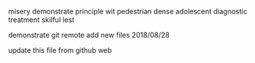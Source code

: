 misery
demonstrate
principle
wit
pedestrian
dense
adolescent
diagnostic
treatment
skilful
lest



demonstrate
git remote add new files 2018/08/28

update this file from github web
